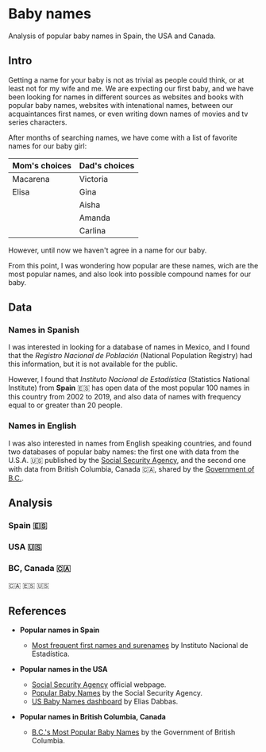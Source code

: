 # Baby names
Analysis of popular baby names in Spain, the USA and Canada.

## Intro

Getting a name for your baby is not as trivial as people could think, or at least not for my wife and me. We are expecting our first baby, and we have been looking for names in different sources as websites and books with popular baby names, websites with intenational names, between our acquaintances first names, or even writing down names of movies and tv series characters.

After months of searching names, we have come with a list of favorite names for our baby girl:

|Mom's choices| Dad's choices|
|:------------|:-------------|
|Macarena     |Victoria      |
|Elisa        |Gina          |
|             |Aisha         |
|             |Amanda        |
|             |Carlina       |

However, until now we haven't agree in a name for our baby.

From this point, I was wondering how popular are these names, wich are the most popular names, and also look into possible compound names for our baby.

## Data
### Names in Spanish
I was interested in looking for a database of names in Mexico, and I found that the _Registro Nacional de Población_ (National Population Registry) had this information, but it is not available for the public. 

However, I found that _Instituto Nacional de Estadística_ (Statistics National Institute) from __Spain__ 🇪🇸 has open data of the most popular 100 names in this country from 2002 to 2019, and also data of names with frequency equal to or greater than 20 people.

### Names in English
I was also interested in names from English speaking countries, and found two databases of popular baby names: the first one with data from the U.S.A. 🇺🇸 published by the [Social Security Agency](https://www.ssa.gov/oact/babynames/), and the second one with data from British Columbia, Canada 🇨🇦, shared by the [Government of B.C.](https://www2.gov.bc.ca/gov/content/life-events/statistics-reports/bc-s-most-popular-baby-names).

## Analysis

### Spain 🇪🇸

### USA 🇺🇸

### BC, Canada 🇨🇦


🇨🇦 🇪🇸 🇺🇸


## References
- __Popular names in Spain__
    - [Most frequent first names and surenames](https://www.ine.es/dyngs/INEbase/es/operacion.htm?c=Estadistica_C&cid=1254736177009&menu=resultados&idp=1254734710990#!tabs-1254736195454) by Instituto Nacional de Estadística.
    
- __Popular names in the USA__
    - [Social Security Agency](https://www.ssa.gov/oact/babynames/) official webpage.  
    - [Popular Baby Names](https://www.ssa.gov/oact/babynames/limits.html) by the Social Security Agency.  
    - [US Baby Names dashboard](https://www.dashboardom.com/us-baby-names) by Elias Dabbas.  

- __Popular names in British Columbia, Canada__
    - [B.C.'s Most Popular Baby Names](https://www2.gov.bc.ca/gov/content/life-events/statistics-reports/bc-s-most-popular-baby-names) by the Government of British Columbia.
